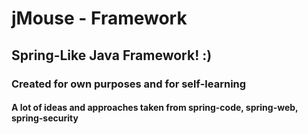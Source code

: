 # jMouse - Framework
## Spring-Like Java Framework! :)
### Created for own purposes and for self-learning
#### A lot of ideas and approaches taken from spring-code, spring-web, spring-security